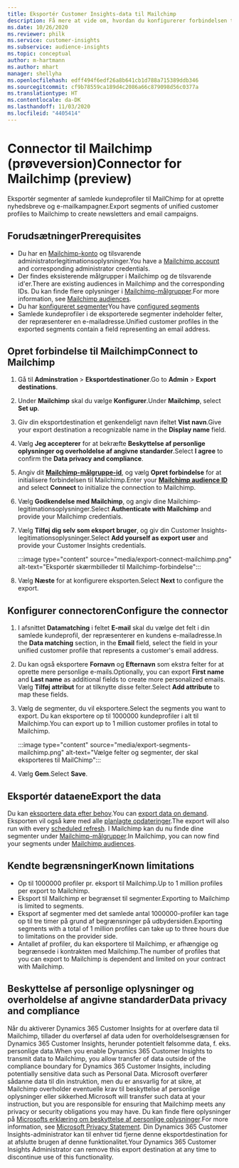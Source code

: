 ```yaml
---
title: Eksportér Customer Insights-data til Mailchimp
description: Få mere at vide om, hvordan du konfigurerer forbindelsen til Mailchimp.
ms.date: 10/26/2020
ms.reviewer: philk
ms.service: customer-insights
ms.subservice: audience-insights
ms.topic: conceptual
author: m-hartmann
ms.author: mhart
manager: shellyha
ms.openlocfilehash: edff494f6edf26a8b641cb1d788a715389ddb346
ms.sourcegitcommit: cf9b78559ca189d4c2086a66c879098d56c0377a
ms.translationtype: HT
ms.contentlocale: da-DK
ms.lasthandoff: 11/03/2020
ms.locfileid: "4405414"
---
```

# <a name="connector-for-mailchimp-preview"></a><span data-ttu-id="8b678-103">Connector til Mailchimp (prøveversion)</span><span class="sxs-lookup"><span data-stu-id="8b678-103">Connector for Mailchimp (preview)</span></span>

<span data-ttu-id="8b678-104">Eksportér segmenter af samlede kundeprofiler til MailChimp for at oprette nyhedsbreve og e-mailkampagner.</span><span class="sxs-lookup"><span data-stu-id="8b678-104">Export segments of unified customer profiles to Mailchimp to create newsletters and email campaigns.</span></span>

## <a name="prerequisites"></a><span data-ttu-id="8b678-105">Forudsætninger</span><span class="sxs-lookup"><span data-stu-id="8b678-105">Prerequisites</span></span>

-   <span data-ttu-id="8b678-106">Du har en [Mailchimp-konto](https://mailchimp.com/) og tilsvarende administratorlegitimationsoplysninger.</span><span class="sxs-lookup"><span data-stu-id="8b678-106">You have a [Mailchimp account](https://mailchimp.com/) and corresponding administrator credentials.</span></span>
-   <span data-ttu-id="8b678-107">Der findes eksisterende målgrupper i Mailchimp og de tilsvarende id'er.</span><span class="sxs-lookup"><span data-stu-id="8b678-107">There are existing audiences in Mailchimp and the corresponding IDs.</span></span> <span data-ttu-id="8b678-108">Du kan finde flere oplysninger i [Mailchimp-målgrupper](https://mailchimp.com/help/create-audience/).</span><span class="sxs-lookup"><span data-stu-id="8b678-108">For more information, see [Mailchimp audiences](https://mailchimp.com/help/create-audience/).</span></span>
-   <span data-ttu-id="8b678-109">Du har [konfigureret segmenter](segments.md)</span><span class="sxs-lookup"><span data-stu-id="8b678-109">You have [configured segments](segments.md)</span></span>
-   <span data-ttu-id="8b678-110">Samlede kundeprofiler i de eksporterede segmenter indeholder felter, der repræsenterer en e-mailadresse.</span><span class="sxs-lookup"><span data-stu-id="8b678-110">Unified customer profiles in the exported segments contain a field representing an email address.</span></span>

## <a name="connect-to-mailchimp"></a><span data-ttu-id="8b678-111">Opret forbindelse til Mailchimp</span><span class="sxs-lookup"><span data-stu-id="8b678-111">Connect to Mailchimp</span></span>

1. <span data-ttu-id="8b678-112">Gå til **Adminstration** > **Eksportdestinationer**.</span><span class="sxs-lookup"><span data-stu-id="8b678-112">Go to **Admin** > **Export destinations**.</span></span>

1. <span data-ttu-id="8b678-113">Under **Mailchimp** skal du vælge **Konfigurer**.</span><span class="sxs-lookup"><span data-stu-id="8b678-113">Under **Mailchimp**, select **Set up**.</span></span>

1. <span data-ttu-id="8b678-114">Giv din eksportdestination et genkendeligt navn ifeltet **Vist navn**.</span><span class="sxs-lookup"><span data-stu-id="8b678-114">Give your export destination a recognizable name in the **Display name** field.</span></span>

1. <span data-ttu-id="8b678-115">Vælg **Jeg accepterer** for at bekræfte **Beskyttelse af personlige oplysninger og overholdelse af angivne standarder**.</span><span class="sxs-lookup"><span data-stu-id="8b678-115">Select **I agree** to confirm the **Data privacy and compliance**.</span></span>

1. <span data-ttu-id="8b678-116">Angiv dit **[Mailchimp-målgruppe-id](https://mailchimp.com/help/find-audience-id/)**, og vælg **Opret forbindelse** for at initialisere forbindelsen til Mailchimp.</span><span class="sxs-lookup"><span data-stu-id="8b678-116">Enter your **[Mailchimp audience ID](https://mailchimp.com/help/find-audience-id/)** and select **Connect** to initialize the connection to Mailchimp.</span></span>

1. <span data-ttu-id="8b678-117">Vælg **Godkendelse med Mailchimp**, og angiv dine Mailchimp-legitimationsoplysninger.</span><span class="sxs-lookup"><span data-stu-id="8b678-117">Select **Authenticate with Mailchimp** and provide your Mailchimp credentials.</span></span>

1. <span data-ttu-id="8b678-118">Vælg **Tilføj dig selv som eksport bruger**, og giv din Customer Insights-legitimationsoplysninger.</span><span class="sxs-lookup"><span data-stu-id="8b678-118">Select **Add yourself as export user** and provide your Customer Insights credentials.</span></span>

   :::image type="content" source="media/export-connect-mailchimp.png" alt-text="Eksportér skærmbilleder til Mailchimp-forbindelse":::

1. <span data-ttu-id="8b678-120">Vælg **Næste** for at konfigurere eksporten.</span><span class="sxs-lookup"><span data-stu-id="8b678-120">Select **Next** to configure the export.</span></span>

## <a name="configure-the-connector"></a><span data-ttu-id="8b678-121">Konfigurer connectoren</span><span class="sxs-lookup"><span data-stu-id="8b678-121">Configure the connector</span></span>

1. <span data-ttu-id="8b678-122">I afsnittet **Datamatching** i feltet **E-mail** skal du vælge det felt i din samlede kundeprofil, der repræsenterer en kundens e-mailadresse.</span><span class="sxs-lookup"><span data-stu-id="8b678-122">In the **Data matching** section, in the **Email** field, select the field in your unified customer profile that represents a customer's email address.</span></span> 

1. <span data-ttu-id="8b678-123">Du kan også eksportere **Fornavn** og **Efternavn** som ekstra felter for at oprette mere personlige e-mails.</span><span class="sxs-lookup"><span data-stu-id="8b678-123">Optionally, you can export **First name** and **Last name** as additional fields to create more personalized emails.</span></span> <span data-ttu-id="8b678-124">Vælg **Tilføj attribut** for at tilknytte disse felter.</span><span class="sxs-lookup"><span data-stu-id="8b678-124">Select **Add attribute** to map these fields.</span></span>

1. <span data-ttu-id="8b678-125">Vælg de segmenter, du vil eksportere.</span><span class="sxs-lookup"><span data-stu-id="8b678-125">Select the segments you want to export.</span></span> <span data-ttu-id="8b678-126">Du kan eksportere op til 1000000 kundeprofiler i alt til Mailchimp.</span><span class="sxs-lookup"><span data-stu-id="8b678-126">You can export up to 1 million customer profiles in total to Mailchimp.</span></span>

   :::image type="content" source="media/export-segments-mailchimp.png" alt-text="Vælge felter og segmenter, der skal eksporteres til MailChimp":::

1. <span data-ttu-id="8b678-128">Vælg **Gem**.</span><span class="sxs-lookup"><span data-stu-id="8b678-128">Select **Save**.</span></span>

## <a name="export-the-data"></a><span data-ttu-id="8b678-129">Eksportér dataene</span><span class="sxs-lookup"><span data-stu-id="8b678-129">Export the data</span></span>

<span data-ttu-id="8b678-130">Du kan [eksportere data efter behov](export-destinations.md).</span><span class="sxs-lookup"><span data-stu-id="8b678-130">You can [export data on demand](export-destinations.md).</span></span> <span data-ttu-id="8b678-131">Eksporten vil også køre med alle [planlagte opdateringer](system.md#schedule-tab).</span><span class="sxs-lookup"><span data-stu-id="8b678-131">The export will also run with every [scheduled refresh](system.md#schedule-tab).</span></span> <span data-ttu-id="8b678-132">I Mailchimp kan du nu finde dine segmenter under [Mailchimp-målgrupper](https://mailchimp.com/help/create-audience/).</span><span class="sxs-lookup"><span data-stu-id="8b678-132">In Mailchimp, you can now find your segments under [Mailchimp audiences](https://mailchimp.com/help/create-audience/).</span></span>

## <a name="known-limitations"></a><span data-ttu-id="8b678-133">Kendte begrænsninger</span><span class="sxs-lookup"><span data-stu-id="8b678-133">Known limitations</span></span>

- <span data-ttu-id="8b678-134">Op til 1000000 profiler pr. eksport til Mailchimp.</span><span class="sxs-lookup"><span data-stu-id="8b678-134">Up to 1 million profiles per export to Mailchimp.</span></span>
- <span data-ttu-id="8b678-135">Eksport til Mailchimp er begrænset til segmenter.</span><span class="sxs-lookup"><span data-stu-id="8b678-135">Exporting to Mailchimp is limited to segments.</span></span>
- <span data-ttu-id="8b678-136">Eksport af segmenter med det samlede antal 1000000-profiler kan tage op til tre timer på grund af begrænsninger på udbydersiden.</span><span class="sxs-lookup"><span data-stu-id="8b678-136">Exporting segments with a total of 1 million profiles can take up to three hours due to limitations on the provider side.</span></span> 
- <span data-ttu-id="8b678-137">Antallet af profiler, du kan eksportere til Mailchimp, er afhængige og begrænsede i kontrakten med Mailchimp.</span><span class="sxs-lookup"><span data-stu-id="8b678-137">The number of profiles that you can export to Mailchimp is dependent and limited on your contract with Mailchimp.</span></span>

## <a name="data-privacy-and-compliance"></a><span data-ttu-id="8b678-138">Beskyttelse af personlige oplysninger og overholdelse af angivne standarder</span><span class="sxs-lookup"><span data-stu-id="8b678-138">Data privacy and compliance</span></span>

<span data-ttu-id="8b678-139">Når du aktiverer Dynamics 365 Customer Insights for at overføre data til Mailchimp, tillader du overførsel af data uden for overholdelsesgrænsen for Dynamics 365 Customer Insights, herunder potentielt følsomme data, f. eks. personlige data.</span><span class="sxs-lookup"><span data-stu-id="8b678-139">When you enable Dynamics 365 Customer Insights to transmit data to Mailchimp, you allow transfer of data outside of the compliance boundary for Dynamics 365 Customer Insights, including potentially sensitive data such as Personal Data.</span></span> <span data-ttu-id="8b678-140">Microsoft overfører sådanne data til din instruktion, men du er ansvarlig for at sikre, at Mailchimp overholder eventuelle krav til beskyttelse af personlige oplysninger eller sikkerhed.</span><span class="sxs-lookup"><span data-stu-id="8b678-140">Microsoft will transfer such data at your instruction, but you are responsible for ensuring that Mailchimp meets any privacy or security obligations you may have.</span></span> <span data-ttu-id="8b678-141">Du kan finde flere oplysninger på [Microsofts erklæring om beskyttelse af personlige oplysninger](https://go.microsoft.com/fwlink/?linkid=396732).</span><span class="sxs-lookup"><span data-stu-id="8b678-141">For more information, see [Microsoft Privacy Statement](https://go.microsoft.com/fwlink/?linkid=396732).</span></span>
<span data-ttu-id="8b678-142">Din Dynamics 365 Customer Insights-administrator kan til enhver tid fjerne denne eksportdestination for at afslutte brugen af denne funktionalitet.</span><span class="sxs-lookup"><span data-stu-id="8b678-142">Your Dynamics 365 Customer Insights Administrator can remove this export destination at any time to discontinue use of this functionality.</span></span>
